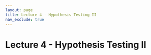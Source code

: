 ```yaml
---
layout: page
title: Lecture 4 - Hypothesis Testing II
nav_exclude: true
---
```


# Lecture 4 - Hypothesis Testing II
